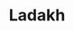 ---
title: Ladakh
excerpt: ""
thumbnail: /assets/images/ladakh/ladakh_thumbnail.jpg
featured_image: /assets/images/ladakh/ladakh.jpg
categories:
    - travel
tags:
    - featured
---